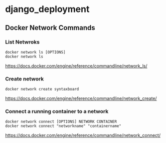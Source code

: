 # django_deployment

## Docker Network Commands

### List Netwroks
```
docker network ls [OPTIONS]
docker network ls
```
https://docs.docker.com/engine/reference/commandline/network_ls/

### Create network
```
docker network create syntaxboard

```
https://docs.docker.com/engine/reference/commandline/network_create/

### Connect a running container to a network
```
docker network connect [OPTIONS] NETWORK CONTAINER
docker network connect "networkname" "containername"

```
https://docs.docker.com/engine/reference/commandline/network_connect/



